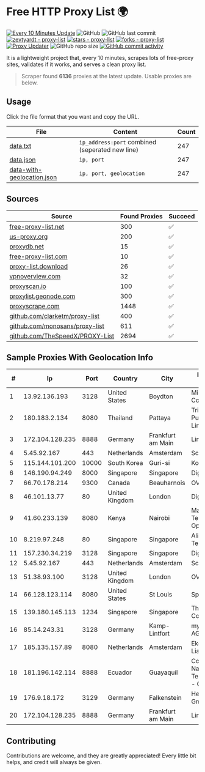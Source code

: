 
# Free HTTP Proxy List 🌍

[![Every 10 Minutes Update](https://github.com/mertguvencli/http-proxy-list/actions/workflows/main.yml/badge.svg?branch=main)](https://github.com/mertguvencli/http-proxy-list/actions/workflows/main.yml)
![GitHub](https://img.shields.io/github/license/mertguvencli/http-proxy-list)
![GitHub last commit](https://img.shields.io/github/last-commit/mertguvencli/http-proxy-list)
[![zevtyardt - proxy-list](https://img.shields.io/static/v1?label=zevtyardt&message=proxy-list&color=blue&logo=github)](https://github.com/zevtyardt/proxy-list "Go to GitHub repo")
[![stars - proxy-list](https://img.shields.io/github/stars/zevtyardt/proxy-list?style=social)](https://github.com/zevtyardt/proxy-list)
[![forks - proxy-list](https://img.shields.io/github/forks/zevtyardt/proxy-list?style=social)](https://github.com/zevtyardt/proxy-list)
[![Proxy Updater](https://github.com/zevtyardt/proxy-list/workflows/Proxy%20Updater/badge.svg)](https://github.com/zevtyardt/proxy-list/actions?query=workflow:"Proxy+Updater")
![GitHub repo size](https://img.shields.io/github/repo-size/zevtyardt/proxy-list)
[![GitHub commit activity](https://img.shields.io/github/commit-activity/m/zevtyardt/proxy-list?logo=commits)](https://github.com/zevtyardt/proxy-list/commits/main)

It is a lightweight project that, every 10 minutes, scrapes lots of free-proxy sites, validates if it works, and serves a clean proxy list.

> Scraper found **6136** proxies at the latest update. Usable proxies are below.

## Usage

Click the file format that you want and copy the URL.

|File|Content|Count|
|----|-------|-----|
|[data.txt](https://raw.githubusercontent.com/mertguvencli/http-proxy-list/main/proxy-list/data.txt)|`ip_address:port` combined (seperated new line)|247|
|[data.json](https://raw.githubusercontent.com/mertguvencli/http-proxy-list/main/proxy-list/data.json)|`ip, port`|247|
|[data-with-geolocation.json](https://raw.githubusercontent.com/mertguvencli/http-proxy-list/main/proxy-list/data-with-geolocation.json)|`ip, port, geolocation`|247|

## Sources

|Source|Found Proxies|Succeed|
|------|-------------|-------|
|[free-proxy-list.net](https://free-proxy-list.net)|300|✅|
|[us-proxy.org](https://www.us-proxy.org)|200|✅|
|[proxydb.net](http://proxydb.net)|15|✅|
|[free-proxy-list.com](https://free-proxy-list.com/?page=&port=&type%5B%5D=http&type%5B%5D=https&up_time=0&search=Search)|10|✅|
|[proxy-list.download](https://www.proxy-list.download/HTTP)|26|✅|
|[vpnoverview.com](https://vpnoverview.com/privacy/anonymous-browsing/free-proxy-servers)|32|✅|
|[proxyscan.io](https://www.proxyscan.io)|100|✅|
|[proxylist.geonode.com](https://proxylist.geonode.com/api/proxy-list?limit=300&page=1&sort_by=lastChecked&sort_type=desc&protocols=http,https)|300|✅|
|[proxyscrape.com](https://api.proxyscrape.com/v2/?request=displayproxies&protocol=http&timeout=10000&country=all&ssl=all&anonymity=all)|1448|✅|
|[github.com/clarketm/proxy-list](https://raw.githubusercontent.com/clarketm/proxy-list/master/proxy-list-raw.txt)|400|✅|
|[github.com/monosans/proxy-list](https://raw.githubusercontent.com/monosans/proxy-list/main/proxies/http.txt)|611|✅|
|[github.com/TheSpeedX/PROXY-List](https://raw.githubusercontent.com/TheSpeedX/PROXY-List/master/http.txt)|2694|✅|


## Sample Proxies With Geolocation Info

|#|Ip|Port|Country|City|Internet Service Provider|
|-|--|----|-------|----|-------------------------|
|1|13.92.136.193|3128|United States|Boydton|Microsoft Corporation|
|2|180.183.2.134|8080|Thailand|Pattaya|Triple T Broadband Public Company Limited|
|3|172.104.128.235|8888|Germany|Frankfurt am Main|Linode, LLC|
|4|5.45.92.167|443|Netherlands|Amsterdam|Scalaxy B.V.|
|5|115.144.101.200|10000|South Korea|Guri-si|Korea Telecom|
|6|146.190.94.249|8000|Singapore|Singapore|DigitalOcean, LLC|
|7|66.70.178.214|9300|Canada|Beauharnois|OVH SAS|
|8|46.101.13.77|80|United Kingdom|London|DigitalOcean, LLC|
|9|41.60.233.139|8080|Kenya|Nairobi|Maintainer Liquid Telecommunications Operations Limited|
|10|8.219.97.248|80|Singapore|Singapore|Alibaba (US) Technology Co., Ltd.|
|11|157.230.34.219|3128|Singapore|Singapore|DigitalOcean, LLC|
|12|5.45.92.167|443|Netherlands|Amsterdam|Scalaxy B.V.|
|13|51.38.93.100|3128|United Kingdom|London|OVH SAS|
|14|66.128.123.114|8080|United States|St Louis|Spectrum|
|15|139.180.145.113|1234|Singapore|Singapore|The Constant Company, LLC|
|16|85.14.243.31|3128|Germany|Kamp-Lintfort|myLoc managed IT AG|
|17|185.135.157.89|8080|Netherlands|Amsterdam|Ekotrans Limited Liability Company|
|18|181.196.142.114|8888|Ecuador|Guayaquil|Corporacion Nacional De Telecomunicaciones - CNT EP|
|19|176.9.18.172|3129|Germany|Falkenstein|Hetzner Online GmbH|
|20|172.104.128.235|8888|Germany|Frankfurt am Main|Linode, LLC|



## Contributing

Contributions are welcome, and they are greatly appreciated! Every
little bit helps, and credit will always be given.

